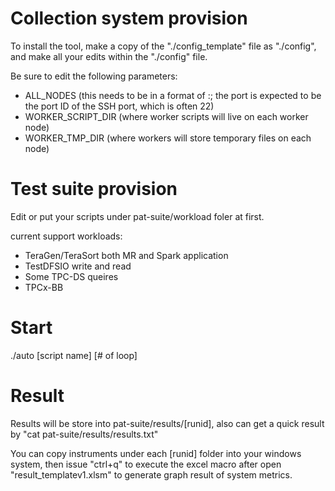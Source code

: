 # Collection system provision
To install the tool, make a copy of the "./config_template" file as "./config", 
and make all your edits within the "./config" file.

Be sure to edit the following parameters: 
- ALL_NODES          (this needs to be in a format of <hostname>:<port>; the port
                    is expected to be the port ID of the SSH port, which is often 22)
- WORKER_SCRIPT_DIR  (where worker scripts will live on each worker node)
- WORKER_TMP_DIR     (where workers will store temporary files on each node)


# Test suite provision
Edit or put your scripts under pat-suite/workload foler at first.

current support workloads:

- TeraGen/TeraSort both MR and Spark application
- TestDFSIO write and read
- Some TPC-DS queires
- TPCx-BB

# Start
./auto [script name] [# of loop]

# Result
Results will be store into pat-suite/results/[runid], also can get a quick result by "cat pat-suite/results/results.txt"

You can copy instruments under each [runid] folder into your windows system, then issue "ctrl+q" to execute the excel macro after open "result_templatev1.xlsm" to generate graph result of system metrics.





